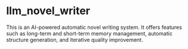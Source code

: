 # llm_novel_writer
This is an AI-powered automatic novel writing system. It offers features such as long-term and short-term memory management, automatic structure generation, and iterative quality improvement.
